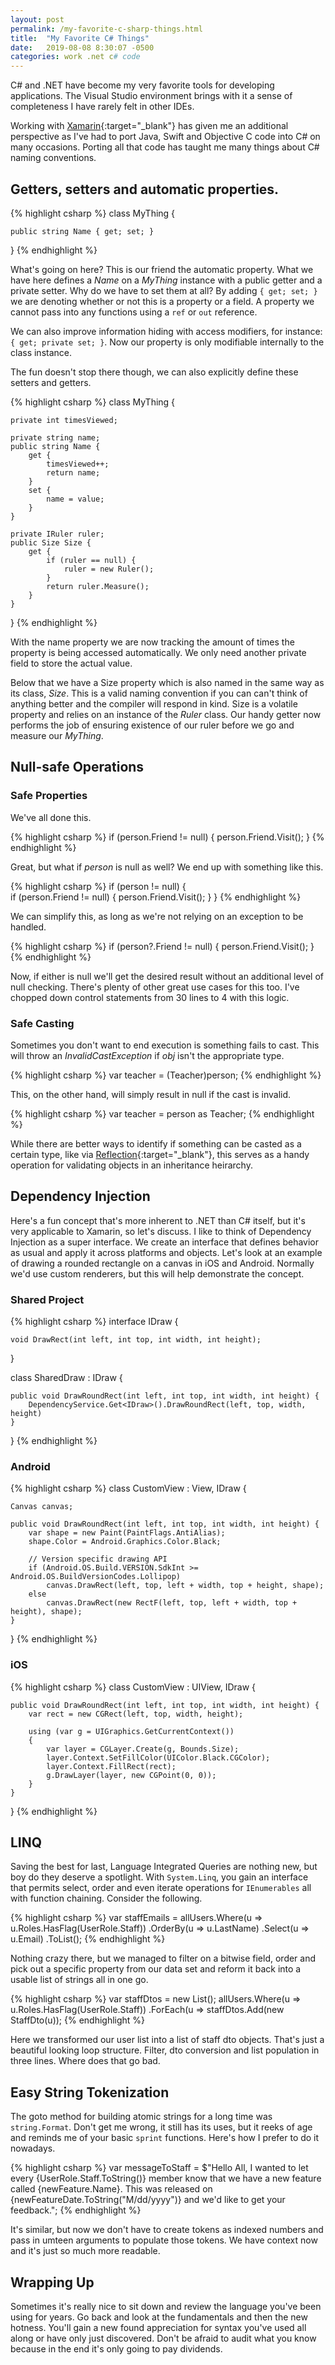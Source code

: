 ```yaml
---
layout: post
permalink: /my-favorite-c-sharp-things.html
title:  "My Favorite C# Things"
date:   2019-08-08 8:30:07 -0500
categories: work .net c# code
---
```

C# and .NET have become my very favorite tools for developing applications.  The Visual Studio environment brings with it a sense of completeness I have rarely felt in other IDEs.

Working with [Xamarin](https://en.wikipedia.org/wiki/Xamarin){:target="_blank"} has given me an additional perspective as I've had to port Java, Swift and Objective C code into C# on many occasions.  Porting all that code has taught me many things about C# naming conventions.

## Getters, setters and automatic properties.

{% highlight csharp %}
class MyThing {
	
	public string Name { get; set; }

}
{% endhighlight %}

What's going on here?  This is our friend the automatic property.  What we have here defines a _Name_ on a _MyThing_ instance with a public getter and a private setter.  Why do we have to set them at all?  By adding `{ get; set; }` we are denoting whether or not this is a property or a field.  A property we cannot pass into any functions using a `ref` or `out` reference.

We can also improve information hiding with access modifiers, for instance: `{ get; private set; }`.  Now our property is only modifiable internally to the class instance.

The fun doesn't stop there though, we can also explicitly define these setters and getters.

{% highlight csharp %}
class MyThing {
	
	private int timesViewed;

	private string name;
	public string Name {
		get {
			timesViewed++;
			return name;
		}
		set {
			name = value;
		}
	}

	private IRuler ruler;
	public Size Size {
		get {
			if (ruler == null) {
				ruler = new Ruler();
			}
			return ruler.Measure();
		}
	}

}
{% endhighlight %}

With the name property we are now tracking the amount of times the property is being accessed automatically.  We only need another private field to store the actual value.

Below that we have a Size property which is also named in the same way as its class, _Size_.  This is a valid naming convention if you can can't think of anything better and the compiler will respond in kind.  Size is a volatile property and relies on an instance of the _Ruler_ class.  Our handy getter now performs the job of ensuring existence of our ruler before we go and measure our _MyThing_.

## Null-safe Operations

### Safe Properties

We've all done this.

{% highlight csharp %}
if (person.Friend != null) {
	person.Friend.Visit();
}
{% endhighlight %}

Great, but what if _person_ is null as well?  We end up with something like this.

{% highlight csharp %}
if (person != null) {	
	if (person.Friend != null) {
		person.Friend.Visit();
	}
}
{% endhighlight %}

We can simplify this, as long as we're not relying on an exception to be handled.

{% highlight csharp %}
if (person?.Friend != null) {
	person.Friend.Visit();
}
{% endhighlight %}

Now, if either is null we'll get the desired result without an additional level of null checking.  There's plenty of other great use cases for this too.  I've chopped down control statements from 30 lines to 4 with this logic.

### Safe Casting

Sometimes you don't want to end execution is something fails to cast.  This will throw an _InvalidCastException_ if _obj_ isn't the appropriate type.

{% highlight csharp %}
var teacher = (Teacher)person;
{% endhighlight %}

This, on the other hand, will simply result in null if the cast is invalid.

{% highlight csharp %}
var teacher = person as Teacher;
{% endhighlight %}

While there are better ways to identify if something can be casted as a certain type, like via [Reflection](https://docs.microsoft.com/en-us/dotnet/framework/reflection-and-codedom/reflection){:target="_blank"}, this serves as a handy operation for validating objects in an inheritance heirarchy.

## Dependency Injection

Here's a fun concept that's more inherent to .NET than C# itself, but it's very applicable to Xamarin, so let's discuss.  I like to think of Dependency Injection as a super interface.  We create an interface that defines behavior as usual and apply it across platforms and objects.  Let's look at an example of drawing a rounded rectangle on a canvas in iOS and Android.  Normally we'd use custom renderers, but this will help demonstrate the concept.

### Shared Project

{% highlight csharp %}
interface IDraw {

	void DrawRect(int left, int top, int width, int height);

}

class SharedDraw : IDraw {

	public void DrawRoundRect(int left, int top, int width, int height) {
		DependencyService.Get<IDraw>().DrawRoundRect(left, top, width, height)
	}

}
{% endhighlight %}

### Android

{% highlight csharp %}
class CustomView : View, IDraw {

	Canvas canvas;

	public void DrawRoundRect(int left, int top, int width, int height) {
		var shape = new Paint(PaintFlags.AntiAlias);
		shape.Color = Android.Graphics.Color.Black;

		// Version specific drawing API
		if (Android.OS.Build.VERSION.SdkInt >= Android.OS.BuildVersionCodes.Lollipop)
            canvas.DrawRect(left, top, left + width, top + height, shape);
        else
            canvas.DrawRect(new RectF(left, top, left + width, top + height), shape);
	}

}
{% endhighlight %}

### iOS

{% highlight csharp %}
class CustomView : UIView, IDraw {

	public void DrawRoundRect(int left, int top, int width, int height) {
		var rect = new CGRect(left, top, width, height);

		using (var g = UIGraphics.GetCurrentContext())
		{
			var layer = CGLayer.Create(g, Bounds.Size);
            layer.Context.SetFillColor(UIColor.Black.CGColor);
            layer.Context.FillRect(rect);
			g.DrawLayer(layer, new CGPoint(0, 0));
		}
	}

}
{% endhighlight %}

## LINQ

Saving the best for last, Language Integrated Queries are nothing new, but boy do they deserve a spotlight.  With `System.Linq`, you gain an interface that permits select, order and even iterate operations for `IEnumerables` all with function chaining.  Consider the following.

{% highlight csharp %}
var staffEmails = allUsers.Where(u => u.Roles.HasFlag(UserRole.Staff))
                          .OrderBy(u => u.LastName)
						  .Select(u => u.Email)
						  .ToList();
{% endhighlight %}

Nothing crazy there, but we managed to filter on a bitwise field, order and pick out a specific property from our data set and reform it back into a usable list of strings all in one go.

{% highlight csharp %}
var staffDtos = new List<StaffDto>();
allUsers.Where(u => u.Roles.HasFlag(UserRole.Staff))
        .ForEach(u => staffDtos.Add(new StaffDto(u));
{% endhighlight %}

Here we transformed our user list into a list of staff dto objects.  That's just a beautiful looking loop structure.  Filter, dto conversion and list population in three lines.  Where does that go bad.

## Easy String Tokenization

The goto method for building atomic strings for a long time was `string.Format`.  Don't get me wrong, it still has its uses, but it reeks of age and reminds me of your basic `sprint` functions.  Here's how I prefer to do it nowadays.

{% highlight csharp %}
var messageToStaff = $"Hello All, I wanted to let every {UserRole.Staff.ToString()} member know that we have a new feature called {newFeature.Name}.  This was released on {newFeatureDate.ToString("M/dd/yyyy")} and we'd like to get your feedback.";
{% endhighlight %}

It's similar, but now we don't have to create tokens as indexed numbers and pass in umteen arguments to populate those tokens.  We have context now and it's just so much more readable.

## Wrapping Up

Sometimes it's really nice to sit down and review the language you've been using for years.  Go back and look at the fundamentals and then the new hotness.  You'll gain a new found appreciation for syntax you've used all along or have only just discovered.  Don't be afraid to audit what you know because in the end it's only going to pay dividends.